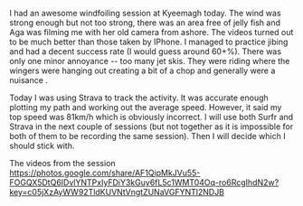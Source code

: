 I had an awesome windfoiling session at Kyeemagh today. The wind was strong enough but not too strong, there was an area free of jelly fish and Aga was filming me with her old camera from ashore. The videos turned out to be much better than those taken by IPhone. I managed to practice  jibing and had a decent success rate (I would guess around 60+%).  There was only one minor annoyance -- too many jet skis. They were riding where the wingers were hanging out creating a bit of a chop and generally were a nuisance . 

Today I was using Strava to track the activity. It was accurate enough plotting my path and working out the average speed. However, it said my top speed was 81km/h which is obviously incorrect. I will use both Surfr and Strava in the next couple of sessions (but not together as it is impossible for both of them to be recording the same session). Then I will decide which I should stick with. 

The videos from the session <https://photos.google.com/share/AF1QipMkJVu55-FOGQX5DtQ6IDvlYNTPxIyFDiY3kGuy6fL5c1WMT04Oq-ro6RcgIhdN2w?key=c05jXzAyWW92TldKUVNtVngtZUNaVGFYNTl2NDJB> 